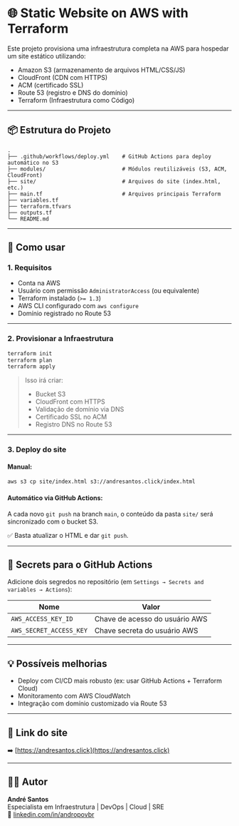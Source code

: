# 🌐 Static Website on AWS with Terraform

Este projeto provisiona uma infraestrutura completa na AWS para hospedar um site estático utilizando:

- Amazon S3 (armazenamento de arquivos HTML/CSS/JS)
- CloudFront (CDN com HTTPS)
- ACM (certificado SSL)
- Route 53 (registro e DNS do domínio)
- Terraform (Infraestrutura como Código)

---

## 📦 Estrutura do Projeto

```
.
├── .github/workflows/deploy.yml    # GitHub Actions para deploy automático no S3
├── modules/                        # Módulos reutilizáveis (S3, ACM, CloudFront)
├── site/                           # Arquivos do site (index.html, etc.)
├── main.tf                         # Arquivos principais Terraform
├── variables.tf
├── terraform.tfvars
├── outputs.tf
└── README.md
```

---

## 🚀 Como usar

### 1. Requisitos

- Conta na AWS
- Usuário com permissão `AdministratorAccess` (ou equivalente)
- Terraform instalado (`>= 1.3`)
- AWS CLI configurado com `aws configure`
- Domínio registrado no Route 53

---

### 2. Provisionar a Infraestrutura

```bash
terraform init
terraform plan
terraform apply
```

> Isso irá criar:
> - Bucket S3
> - CloudFront com HTTPS
> - Validação de domínio via DNS
> - Certificado SSL no ACM
> - Registro DNS no Route 53

---

### 3. Deploy do site

#### Manual:

```bash
aws s3 cp site/index.html s3://andresantos.click/index.html
```

#### Automático via GitHub Actions:

A cada novo `git push` na branch `main`, o conteúdo da pasta `site/` será sincronizado com o bucket S3.

✅ Basta atualizar o HTML e dar `git push`.

---

## 🔐 Secrets para o GitHub Actions

Adicione dois segredos no repositório (em `Settings → Secrets and variables → Actions`):

| Nome                    | Valor                          |
|-------------------------|--------------------------------|
| `AWS_ACCESS_KEY_ID`     | Chave de acesso do usuário AWS |
| `AWS_SECRET_ACCESS_KEY` | Chave secreta do usuário AWS   |

---

## 💡 Possíveis melhorias

- Deploy com CI/CD mais robusto (ex: usar GitHub Actions + Terraform Cloud)
- Monitoramento com AWS CloudWatch
- Integração com domínio customizado via Route 53

---

## 📎 Link do site

➡️ [https://andresantos.click](https://andresantos.click)

---

## 🧑‍💻 Autor

**André Santos**  
Especialista em Infraestrutura | DevOps | Cloud | SRE  
🔗 [linkedin.com/in/andropovbr](https://www.linkedin.com/in/andropovbr)
